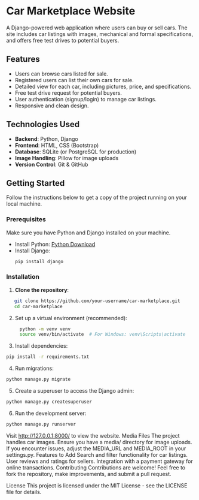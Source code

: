 # Car Marketplace Website

A Django-powered web application where users can buy or sell cars. The site includes car listings with images, mechanical and formal specifications, and offers free test drives to potential buyers.

## Features

- Users can browse cars listed for sale.
- Registered users can list their own cars for sale.
- Detailed view for each car, including pictures, price, and specifications.
- Free test drive request for potential buyers.
- User authentication (signup/login) to manage car listings.
- Responsive and clean design.

## Technologies Used

- **Backend**: Python, Django
- **Frontend**: HTML, CSS (Bootstrap)
- **Database**: SQLite (or PostgreSQL for production)
- **Image Handling**: Pillow for image uploads
- **Version Control**: Git & GitHub

## Getting Started

Follow the instructions below to get a copy of the project running on your local machine.

### Prerequisites

Make sure you have Python and Django installed on your machine.

- Install Python: [Python Download](https://www.python.org/downloads/)
- Install Django:
    ```bash
    pip install django
    ```

### Installation

1. **Clone the repository**:
```bash
   git clone https://github.com/your-username/car-marketplace.git
   cd car-marketplace
```

2. Set up a virtual environment (recommended):

```bash
     python -m venv venv
     source venv/bin/activate  # For Windows: venv\Scripts\activate
```

3. Install dependencies:

```bash
pip install -r requirements.txt
```

4. Run migrations:

```bash
python manage.py migrate
```

5. Create a superuser to access the Django admin:
```bash
python manage.py createsuperuser
```

6. Run the development server:

```bash
python manage.py runserver
```
Visit http://127.0.0.1:8000/ to view the website.
Media Files
The project handles car images. Ensure you have a media/ directory for image uploads. If you encounter issues, adjust the MEDIA_URL and MEDIA_ROOT in your settings.py.
Features to Add
Search and filter functionality for car listings.
User reviews and ratings for sellers.
Integration with a payment gateway for online transactions.
Contributing
Contributions are welcome! Feel free to fork the repository, make improvements, and submit a pull request.

License
This project is licensed under the MIT License - see the LICENSE file for details.

